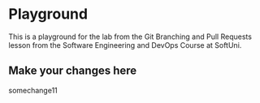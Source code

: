 # Playground
This is a playground for the lab from the Git Branching and Pull Requests lesson from the Software Engineering and DevOps Course at SoftUni.

## Make your changes here
somechange11
